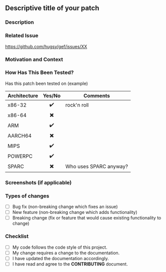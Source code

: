 ## Descriptive title of your patch ##

### Description ###
<!--- Describe technically what your patch does. -->


### Related Issue ###

https://github.com/hugsy/gef/issues/XX


### Motivation and Context ###

<!--- Why is this change required? What problem does it solve? -->
<!--- Why is this patch will make a better world? -->


### How Has This Been Tested? ###

Has this patch been tested on (example)

| Architecture | Yes/No                   | Comments               |
|--------------|:------------------------:|------------------------|
| x86-32       | :heavy_check_mark:       | rock'n roll            |
| x86-64       | :heavy_multiplication_x: |                        |
| ARM          | :heavy_check_mark:       |                        |
| AARCH64      | :heavy_multiplication_x: |                        |
| MIPS         | :heavy_check_mark:       |                        |
| POWERPC      | :heavy_check_mark:       |                        |
| SPARC        | :heavy_multiplication_x: | Who uses SPARC anyway? |


### Screenshots (if applicable) ###

<!--- Screenshots make everything better. -->


### Types of changes ###

<!--- Put an `x` in all the boxes that apply. -->
- [ ] Bug fix (non-breaking change which fixes an issue)
- [ ] New feature (non-breaking change which adds functionality)
- [ ] Breaking change (fix or feature that would cause existing functionality to change)

### Checklist ###

<!--- Put an `x` in all the boxes that apply. -->
- [ ] My code follows the code style of this project.
- [ ] My change requires a change to the documentation.
- [ ] I have updated the documentation accordingly.
- [ ] I have read and agree to the **CONTRIBUTING** document.
